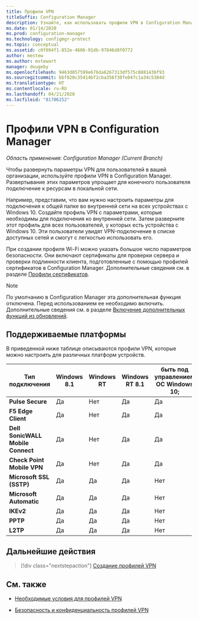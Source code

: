 ```yaml
---
title: Профили VPN
titleSuffix: Configuration Manager
description: Узнайте, как использовать профили VPN в Configuration Manager, чтобы развернуть параметры VPN для пользователей в вашей организации.
ms.date: 01/14/2020
ms.prod: configuration-manager
ms.technology: configmgr-protect
ms.topic: conceptual
ms.assetid: c0f094f1-852e-4606-91db-97846d8f0772
author: mestew
ms.author: mstewart
manager: dougeby
ms.openlocfilehash: 9463d857599e676da6267313df575c8881436f93
ms.sourcegitcommit: bbf820c35414bf2cba356f30fe047c1a34c5384d
ms.translationtype: HT
ms.contentlocale: ru-RU
ms.lasthandoff: 04/21/2020
ms.locfileid: "81706252"
---
```

# <a name="vpn-profiles-in-configuration-manager"></a>Профили VPN в Configuration Manager

*Область применения: Configuration Manager (Current Branch)*

<!--1283610-->
Чтобы развернуть параметры VPN для пользователей в вашей организации, используйте профили VPN в Configuration Manager. Развертывание этих параметров упрощает для конечного пользователя подключение к ресурсам в локальной сети.  

Например, представим, что вам нужно настроить параметры для подключения к общей папке во внутренней сети на всех устройствах с Windows 10. Создайте профиль VPN с параметрами, которые необходимы для подключения ко внутренней сети. Затем разверните этот профиль для всех пользователей, у которых есть устройства с Windows 10. Эти пользователи увидят VPN-подключение в списке доступных сетей и смогут с легкостью использовать его.

При создании профиля Wi-Fi можно указать большое число параметров безопасности. Они включают сертификаты для проверки сервера и проверки подлинности клиента, подготовленные с помощью профилей сертификатов в Configuration Manager. Дополнительные сведения см. в разделе [Профили сертификатов](introduction-to-certificate-profiles.md).

> [!Note]
> По умолчанию в Configuration Manager эта дополнительная функция отключена. Перед использованием ее необходимо включить. Дополнительные сведения см. в разделе [Включение дополнительных функций из обновлений](../../core/servers/manage/install-in-console-updates.md#bkmk_options).<!--505213-->  

## <a name="supported-platforms"></a>Поддерживаемые платформы

В приведенной ниже таблице описываются профили VPN, которые можно настроить для различных платформ устройств.

|Тип подключения|Windows 8.1|Windows RT|Windows RT 8.1|быть под управлением ОС Windows 10;|
|---------------|-----------|----------|--------------|----------|
|**Pulse Secure**|Да|Нет|Да|Да|
|**F5 Edge Client**|Да|Нет|Да|Да|
|**Dell SonicWALL Mobile Connect**|Да|Нет|Да|Да|
|**Check Point Mobile VPN**|Да|Нет|Да|Да|
|**Microsoft SSL (SSTP)**|Да|Да|Да|Нет|
|**Microsoft Automatic**|Да|Да|Да|Нет|
|**IKEv2**|Да|Да|Да|Нет|
|**PPTP**|Да|Да|Да|Нет|
|**L2TP**|Да|Да|Да|Нет|

## <a name="next-step"></a>Дальнейшие действия

> [!div class="nextstepaction"]
> [Создание профилей VPN](create-vpn-profiles.md)

## <a name="see-also"></a>См. также

- [Необходимые условия для профилей VPN](../plan-design/prerequisites-for-wifi-vpn-profiles.md)

- [Безопасность и конфиденциальность профилей VPN](../plan-design/security-and-privacy-for-wifi-vpn-profiles.md)
